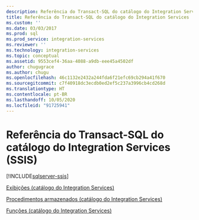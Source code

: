 ```yaml
---
description: Referência do Transact-SQL do catálogo do Integration Services (SSIS)
title: Referência do Transact-SQL do catálogo do Integration Services | Microsoft Docs
ms.custom: ''
ms.date: 03/03/2017
ms.prod: sql
ms.prod_service: integration-services
ms.reviewer: ''
ms.technology: integration-services
ms.topic: conceptual
ms.assetid: 9553cef4-36aa-4088-a9db-eee45a4502df
author: chugugrace
ms.author: chugu
ms.openlocfilehash: 46c1132e2432a244fda6f21efc69cb294a41f670
ms.sourcegitcommit: c7f40918dc3ecdb0ed2ef5c237a3996cb4cd268d
ms.translationtype: HT
ms.contentlocale: pt-BR
ms.lasthandoff: 10/05/2020
ms.locfileid: "91725941"
---
```

# <a name="integration-services-ssis-catalog-transact-sql-reference"></a>Referência do Transact-SQL do catálogo do Integration Services (SSIS)

[!INCLUDE[sqlserver-ssis](../../includes/applies-to-version/sqlserver-ssis.md)]


[Exibições &#40;catálogo do Integration Services&#41;](../../integration-services/system-views/views-integration-services-catalog.md)  
  
 [Procedimentos armazenados &#40;catálogo do Integration Services&#41;](../../integration-services/system-stored-procedures/stored-procedures-integration-services-catalog.md)  
  
 [Funções &#40;catálogo do Integration Services&#41;](../functions-dm-execution-performance-counters.md)